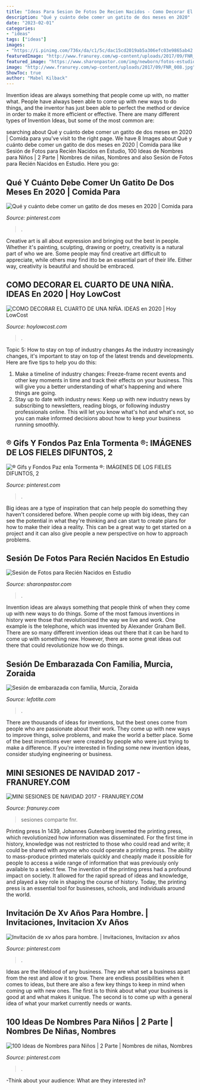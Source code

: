 ```yaml
---
title: "Ideas Para Sesion De Fotos De Recien Nacidos - Como Decorar El Cuarto De Una Niña. Ideas En 2020"
description: "Qué y cuánto debe comer un gatito de dos meses en 2020"
date: "2023-02-01"
categories:
- "ideas"
tags: ["ideas"]
images:
- "https://i.pinimg.com/736x/da/c1/5c/dac15cd2019ab5a306efc03e9865ab42.jpg"
featuredImage: "http://www.franurey.com/wp-content/uploads/2017/09/FNR_008.jpg"
featured_image: "https://www.sharonpastor.com/img/newborn/fotos-estudio-05.jpg"
image: "http://www.franurey.com/wp-content/uploads/2017/09/FNR_008.jpg"
ShowToc: true
author: "Mabel Kilback"
---
```



Invention ideas are always something that people come up with, no matter what. People have always been able to come up with new ways to do things, and the inventor has just been able to perfect the method or device in order to make it more efficient or effective. There are many different types of Invention Ideas, but some of the most common are:

	

		
searching about Qué y cuánto debe comer un gatito de dos meses en 2020 | Comida para you've visit to the right page. We have 8 Images about Qué y cuánto debe comer un gatito de dos meses en 2020 | Comida para like Sesión de Fotos para Recién Nacidos en Estudio, 100 Ideas de Nombres para Niños | 2 Parte | Nombres de niñas, Nombres and also Sesión de Fotos para Recién Nacidos en Estudio. Here you go:
		
    
## Qué Y Cuánto Debe Comer Un Gatito De Dos Meses En 2020 | Comida Para

<img loading=lazy src="https://i.pinimg.com/736x/70/6a/6a/706a6a33ba863c31a22a0c14b37b0270.jpg" onerror="this.onerror=null;this.src='https://tse4.mm.bing.net/th?id=OIP.lCJrTqk0T9tZPdVuVv_RPAHaD5&amp;pid=15.1';" alt="Qué y cuánto debe comer un gatito de dos meses en 2020 | Comida para">

_Source: pinterest.com_

>. 

	

Creative art is all about expression and bringing out the best in people. Whether it's painting, sculpting, drawing or poetry, creativity is a natural part of who we are. Some people may find creative art difficult to appreciate, while others may find itto be an essential part of their life. Either way, creativity is beautiful and should be embraced.

    
## COMO DECORAR EL CUARTO DE UNA NIÑA. IDEAS En 2020 | Hoy LowCost

<img loading=lazy src="http://hoylowcost.com/wp-content/uploads/2015/06/habitacion-princesas-disney.jpg" onerror="this.onerror=null;this.src='https://tse1.mm.bing.net/th?id=OIP.ntGc6sm6Qae_4uKCTRTADwHaFZ&amp;pid=15.1';" alt="COMO DECORAR EL CUARTO DE UNA NIÑA. IDEAS en 2020 | Hoy LowCost">

_Source: hoylowcost.com_

>. 

	

Topic 5: How to stay on top of industry changes
As the industry increasingly changes, it's important to stay on top of the latest trends and developments. Here are five tips to help you do this:
1. Make a timeline of industry changes: Freeze-frame recent events and other key moments in time and track their effects on your business. This will give you a better understanding of what's happening and where things are going.
2. Stay up to date with industry news: Keep up with new industry news by subscribing to newsletters, reading blogs, or following industry professionals online. This will let you know what's hot and what's not, so you can make informed decisions about how to keep your business running smoothly.

    
## ® Gifs Y Fondos Paz Enla Tormenta ®: IMÁGENES DE LOS FIELES DIFUNTOS, 2

<img loading=lazy src="https://i.pinimg.com/736x/da/c1/5c/dac15cd2019ab5a306efc03e9865ab42.jpg" onerror="this.onerror=null;this.src='https://tse3.mm.bing.net/th?id=OIP.n8uRVb40xY6oPBgDPfbNeQHaHa&amp;pid=15.1';" alt="® Gifs y Fondos Paz enla Tormenta ®: IMÁGENES DE LOS FIELES DIFUNTOS, 2">

_Source: pinterest.com_

>. 

	

Big ideas are a type of inspiration that can help people do something they haven't considered before. When people come up with big ideas, they can see the potential in what they're thinking and can start to create plans for how to make their idea a reality. This can be a great way to get started on a project and it can also give people a new perspective on how to approach problems.

    
## Sesión De Fotos Para Recién Nacidos En Estudio

<img loading=lazy src="https://www.sharonpastor.com/img/newborn/fotos-estudio-05.jpg" onerror="this.onerror=null;this.src='https://tse2.mm.bing.net/th?id=OIP.n8wZD_ht95tWrKk6NQl3NQAAAA&amp;pid=15.1';" alt="Sesión de Fotos para Recién Nacidos en Estudio">

_Source: sharonpastor.com_

>. 

	

Invention ideas are always something that people think of when they come up with new ways to do things. Some of the most famous inventions in history were those that revolutionized the way we live and work. One example is the telephone, which was invented by Alexander Graham Bell. There are so many different invention ideas out there that it can be hard to come up with something new. However, there are some great ideas out there that could revolutionize how we do things.

    
## Sesión De Embarazada Con Familia, Murcia, Zoraida

<img loading=lazy src="https://www.lefotite.com/wp-content/uploads/murcia-fotografo-2.jpg" onerror="this.onerror=null;this.src='https://tse4.mm.bing.net/th?id=OIP.73Vk87BEG-hI_pKdFuG5PwHaJ4&amp;pid=15.1';" alt="Sesión de embarazada con familia, Murcia, Zoraida">

_Source: lefotite.com_

>. 

	

There are thousands of ideas for inventions, but the best ones come from people who are passionate about their work. They come up with new ways to improve things, solve problems, and make the world a better place. Some of the best inventions ever were created by people who were just trying to make a difference. If you're interested in finding some new invention ideas, consider studying engineering or business.

    
## MINI SESIONES DE NAVIDAD 2017 - FRANUREY.COM

<img loading=lazy src="http://www.franurey.com/wp-content/uploads/2017/09/FNR_008.jpg" onerror="this.onerror=null;this.src='https://tse3.mm.bing.net/th?id=OIP.jIjY9Wu87P8xaRO877vwHgHaE7&amp;pid=15.1';" alt="MINI SESIONES DE NAVIDAD 2017 - FRANUREY.COM">

_Source: franurey.com_

>sesiones comparte fnr. 

	

Printing press
In 1439, Johannes Gutenberg invented the printing press, which revolutionized how information was disseminated. For the first time in history, knowledge was not restricted to those who could read and write; it could be shared with anyone who could operate a printing press. The ability to mass-produce printed materials quickly and cheaply made it possible for people to access a wide range of information that was previously only available to a select few.
The invention of the printing press had a profound impact on society. It allowed for the rapid spread of ideas and knowledge, and played a key role in shaping the course of history. Today, the printing press is an essential tool for businesses, schools, and individuals around the world.

    
## Invitación De Xv Años Para Hombre. | Invitaciones, Invitacion Xv Años

<img loading=lazy src="https://i.pinimg.com/736x/5a/27/16/5a2716dba74c2895b27efa39d2d2fe25.jpg" onerror="this.onerror=null;this.src='https://tse3.mm.bing.net/th?id=OIP.Tw7uD3scbSwfVqvidIkKSQHaFp&amp;pid=15.1';" alt="Invitación de xv años para hombre. | Invitaciones, Invitacion xv años">

_Source: pinterest.com_

>. 

	

Ideas are the lifeblood of any business. They are what set a business apart from the rest and allow it to grow. There are endless possibilities when it comes to ideas, but there are also a few key things to keep in mind when coming up with new ones. The first is to think about what your business is good at and what makes it unique. The second is to come up with a general idea of what your market currently needs or wants.

    
## 100 Ideas De Nombres Para Niños | 2 Parte | Nombres De Niñas, Nombres

<img loading=lazy src="https://i.pinimg.com/736x/b8/e4/c1/b8e4c1f1f03c7fb307c2223de87e93d1.jpg" onerror="this.onerror=null;this.src='https://tse3.mm.bing.net/th?id=OIP.tUzCQrq2s3J9tz-h-KREkwAAAA&amp;pid=15.1';" alt="100 Ideas de Nombres para Niños | 2 Parte | Nombres de niñas, Nombres">

_Source: pinterest.com_

>. 

	

-Think about your audience: What are they interested in?

